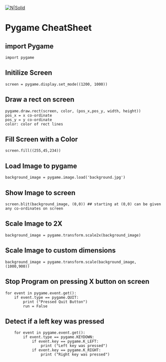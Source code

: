 

[![N|Solid](https://primeschool.pt/logo.png)](http://primeschool.pt/)

# Pygame CheatSheet

## import Pygame
```
import pygame
```

## Initilize Screen
```
screen = pygame.display.set_mode((1200, 1000))
```
## Draw a rect on screen
```
pygame.draw.rect(screen, color, (pos_x,pos_y, width, height))
pos_x = x co-ordinate
pos_y = y co-ordinate
color: color of rect lines
```

## Fill Screen with a Color
```
screen.fill((255,45,234))
```

## Load Image to pygame
```
background_image = pygame.image.load('background.jpg')
```
## Show Image to screen
```
screen.blit(background_image, (0,0)) ## starting at (0,0) can be given any co-ordinates on screen
```

## Scale Image to 2X
```
background_image = pygame.transform.scale2x(background_image)
```
## Scale Image to custom dimensions
```
background_image = pygame.transform.scale(background_image, (1000,900))
```

## Stop Program on pressing X button on screen
```
for event in pygame.event.get():
    if event.type == pygame.QUIT:
        print ("Pressed Quit Button")
        run = False
```


## Detect if a left key was pressed
```
    for event in pygame.event.get():
        if event.type == pygame.KEYDOWN:
            if event.key == pygame.K_LEFT:
                print ("Left key was pressed")
            if event.key == pygame.K_RIGHT:
                print ("Right key was pressed")
```

